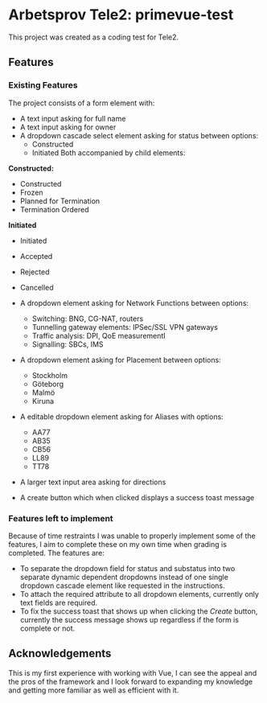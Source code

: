 # Arbetsprov Tele2: primevue-test

This project was created as a coding test for Tele2.

## Features
### Existing Features
The project consists of a form element with:
* A text input asking for full name
* A text input asking for owner
* A dropdown cascade select element asking for status between options:
   * Constructed
   * Initiated 
  Both accompanied by child elements:

**Constructed:**
* Constructed
* Frozen
* Planned for Termination
* Termination Ordered

**Initiated**
* Initiated 
* Accepted 
* Rejected
* Cancelled

* A dropdown element asking for Network Functions between options:
  * Switching: BNG, CG-NAT, routers
  * Tunnelling gateway elements: IPSec/SSL VPN gateways
  * Traffic analysis: DPI, QoE measurementI
  * Signalling: SBCs, IMS

* A dropdown element asking for Placement between options:
  * Stockholm
  * Göteborg
  * Malmö
  * Kiruna

* A editable dropdown element asking for Aliases with options:
  * AA77
  * AB35
  * CB56
  * LL89
  * TT78

* A larger text input area asking for directions
* A create button which when clicked displays a success toast message

### Features left to implement 
Because of time restraints I was unable to properly implement some of the features, I aim to complete these on my own time when grading is completed. The features are:
* To separate the dropdown field for status and substatus into two separate dynamic dependent dropdowns instead of one single dropdown cascade element like requested in the instructions.
* To attach the required attribute to all dropdown elements, currently only text fields are required.  
* To fix the success toast that shows up when clicking the *Create* button, currently the success message shows up regardless if the form is complete or not. 

## Acknowledgements
This is my first experience with working with Vue, I can see the appeal and the pros of the framework and I look forward to expanding my knowledge and getting more familiar as well as efficient with it.
